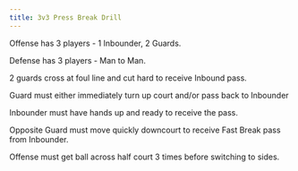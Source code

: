 ```yaml
---
title: 3v3 Press Break Drill
---
```

Offense has 3 players - 1 Inbounder, 2 Guards.

Defense has 3 players - Man to Man.

2 guards cross at foul line and cut hard to receive Inbound pass.

Guard must either immediately turn up court and/or pass back to Inbounder

Inbounder must have hands up and ready to receive the pass.  

Opposite Guard must move quickly downcourt to receive Fast Break pass from Inbounder.

Offense must get ball across half court 3 times before switching to sides.